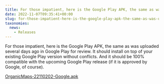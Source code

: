 ```yaml
---
title: For those impatient, here is the Google Play APK, the same as was uploaded several days ago in Google Play for review
date: 2022-11-07T09:35:41+00:00
slug: for-those-impatient-here-is-the-google-play-apk-the-same-as-was-uploaded-several-days-ago-in-google-play-for-review
taxonomies:
  news:
    - Releases
---
```


For those impatient, here is the Google Play APK, the same as was uploaded several days ago in Google Play for review. It should install on top of your existing Google Play version without conflicts. And it should be 100% compatible with the upcoming Google Play release (if it is approved by Google, of course).

[OrganicMaps-22110202-Google.apk](https://t.me/OrganicMapsApp/107)
